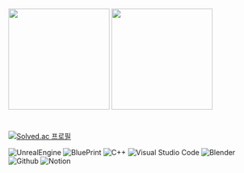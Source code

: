 #
<p>
  <img height="200em" src="https://github-readme-stats.vercel.app/api?username=kwhproject&show_icons=true&theme=radical">
  <img height="200em" src="https://github-readme-stats.vercel.app/api/top-langs/?username=kwhproject&show_icons=true&theme=radical">
</p>

#

[![Solved.ac 프로필](http://mazassumnida.wtf/api/v2/generate_badge?boj=kwhproject)](https://solved.ac/kwhproject)

![UnrealEngine](https://img.shields.io/badge/Unreal%20Engine-ffffff.svg?&style=for-the-badge&logo=UnrealEngine&logoColor=black)
![BluePrint](https://img.shields.io/badge/BluePrint-137cBD.svg?&style=for-the-badge&logo=Blueprint&logoColor=white)
![C++](https://img.shields.io/badge/C++-00599C.svg?&style=for-the-badge&logo=CPLUSPLUS&logoColor=black)
![Visual Studio Code](https://img.shields.io/badge/Visual%20Studio%20Code-007ACC.svg?&style=for-the-badge&logo=Visual%20Studio%20Code&logoColor=white)
![Blender](https://img.shields.io/badge/Blender-E87D0D.svg?&style=for-the-badge&logo=BLENDER&logoColor=black)
![Github](https://img.shields.io/badge/GitHub-181717.svg?&style=for-the-badge&logo=GitHub&logoColor=white)
![Notion](https://img.shields.io/badge/Notion-000000.svg?&style=for-the-badge&logo=Notion&logoColor=white)
<!--
**kwhproject/kwhproject** is a ✨ _special_ ✨ repository because its `README.md` (this file) appears on your GitHub profile.

Here are some ideas to get you started:

- 🔭 I’m currently working on ...
- 🌱 I’m currently learning ...
- 👯 I’m looking to collaborate on ...
- 🤔 I’m looking for help with ...
- 💬 Ask me about ...
- 📫 How to reach me: ...
- 😄 Pronouns: ...
- ⚡ Fun fact: ...
-->
